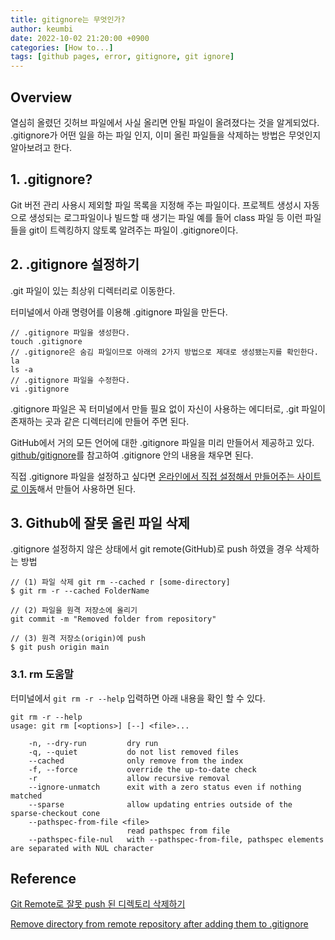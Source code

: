 ```yaml
---
title: gitignore는 무엇인가?
author: keumbi
date: 2022-10-02 21:20:00 +0900
categories: [How to...]
tags: [github pages, error, gitignore, git ignore]
---
```


## Overview

열심히 올렸던 깃허브 파일에서 사실 올리면 안될 파일이 올려졌다는 것을 알게되었다. .gitignore가 어떤 일을 하는 파일 인지, 이미 올린 파일들을 삭제하는 방법은 무엇인지 알아보려고 한다.

## 1. .gitignore?

Git 버전 관리 사용시 제외할 파일 목록을 지정해 주는 파일이다. 프로젝트 생성시 자동으로 생성되는 로그파일이나 빌드할 때 생기는 파일 예를 들어 class 파일 등 이런 파일들을 git이 트렉킹하지 않토록 알려주는 파일이 .gitignore이다.

## 2. .gitignore 설정하기

.git 파일이 있는 최상위 디렉터리로 이동한다.

터미널에서 아래 명령어를 이용해 .gitignore 파일을 만든다.

```shell
// .gitignore 파일을 생성한다.
touch .gitignore
// .gitignore은 숨김 파일이므로 아래의 2가지 방법으로 제대로 생성됐는지를 확인한다.
la
ls -a
// .gitignore 파일을 수정한다.
vi .gitignore
```
.gitignore 파일은 꼭 터미널에서 만들 필요 없이 자신이 사용하는 에디터로, .git 파일이 존재하는 곳과 같은 디렉터리에 만들어 주면 된다.

GitHub에서 거의 모든 언어에 대한 .gitignore 파일을 미리 만들어서 제공하고 있다. [github/gitignore](https://github.com/github/gitignore)를 참고하여 .gitignore 안의 내용을 채우면 된다.

직접 .gitignore 파일을 설정하고 싶다면 [온라인에서 직접 설정해서 만들어주는 사이트로 이동](https://www.toptal.com/developers/gitignore)해서 만들어 사용하면 된다.


## 3. Github에 잘못 올린 파일 삭제

.gitignore 설정하지 않은 상태에서 git remote(GitHub)로 push 하였을 경우 삭제하는 방법
```shell
// (1) 파일 삭제 git rm --cached r [some-directory]
$ git rm -r --cached FolderName

// (2) 파일을 원격 저장소에 올리기
git commit -m "Removed folder from repository"

// (3) 원격 저장소(origin)에 push
$ git push origin main

```

### 3.1. rm 도움말

터미널에서 `git rm -r --help` 입력하면 아래 내용을 확인 할 수 있다.
```shell
git rm -r --help
usage: git rm [<options>] [--] <file>...

    -n, --dry-run         dry run
    -q, --quiet           do not list removed files
    --cached              only remove from the index
    -f, --force           override the up-to-date check
    -r                    allow recursive removal
    --ignore-unmatch      exit with a zero status even if nothing matched
    --sparse              allow updating entries outside of the sparse-checkout cone
    --pathspec-from-file <file>
                          read pathspec from file
    --pathspec-file-nul   with --pathspec-from-file, pathspec elements are separated with NUL character
```




## Reference
[Git Remote로 잘못 push 된 디렉토리 삭제하기](https://mobicon.tistory.com/266)

[Remove directory from remote repository after adding them to .gitignore](https://stackoverflow.com/questions/7927230/remove-directory-from-remote-repository-after-adding-them-to-gitignore)
